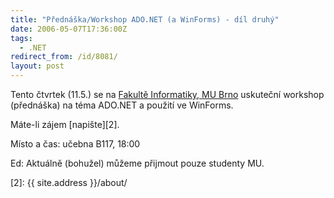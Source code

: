 ```yaml
---
title: "Přednáška/Workshop ADO.NET (a WinForms) - díl druhý"
date: 2006-05-07T17:36:00Z
tags:
  - .NET
redirect_from: /id/8081/
layout: post
---
```

Tento čtvrtek (11.5.) se na [Fakultě Informatiky, MU Brno][1] uskuteční workshop (přednáška) na téma ADO.NET a použití ve WinForms.

Máte-li zájem [napište][2]. 

Místo a čas: učebna B117, 18:00

Ed: Aktuálně (bohužel) můžeme přijmout pouze studenty MU.

[1]: http://www.fi.muni.cz/
[2]: {{ site.address }}/about/